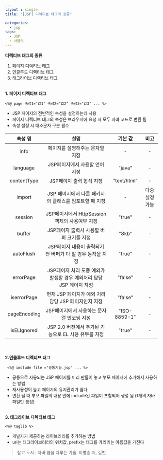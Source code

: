 ```yaml
---
layout : single
title: "[JSP] 디렉티브 태그의 종류"

categories:
  - jsp
tags:
  - JSP
  - 서블릿
---
```


**디렉티브 태그의 종류**
1. 페이지 디렉티브 태그
2. 인클루드 디렉티브 태그
3. 태그라이브 디렉티브 태그
<br/><br/>

**1. 페이지 디렉티브 태그**
 
 ~~~
 <%@ page 속성1="값1" 속성2="값2" 속성3="값3" ... %>
 ~~~
   
   - JSP 페이지의 전반적인 속성을 설정하는데 사용
   - 페이지 디렉티브 태그의 속성은 브라우저에 요청 시 모두 자바 코드로 변환 됨
   - 속성 설정 시 대소문자 구분 필수

|속성 명|설명|기본 값|비고|
|:---:|:---:|:---:|:---:|
|info|페이지를 설명해주는 문자열 지장| - | - |
|language|JSP페이지에서 사용할 언어 지정|"java"| - |
|contentType|JSP페이지 출력 형식 지정|"text/html"| - |
|import|JSP 패이지에서 다른 패키지의 클래스를 임포트할 때 지정| - | 다중 설정 가능 |
|session|JSP페이지에서 HttpSession 객체의 사용여부 지정|"true"| - |
|buffer|JSP페이지 출력시 사용할 버퍼 크기를 지정|"8kb"| - |
|autoFlush|JSP페이지 내용이 출력되기 전 버퍼가 다 찰 경우 동작을 지정|"true"| - |
|errorPage|JSP페이지 처리 도중 예외가 발생할 경우 예외처리 담당 JSP 페이지 지정| "false" | - |
|iserrorPage|현재 JSP 페이지가 예외 처리 담당 JSP 페이지인지 지정|"false"| - |
|pageEncoding|JSP페이지에서 사용하는 문자열 인코딩 지정|"ISO-8859-1"| - |
|isELIgnored|JSP 2.0 버전에서 추가된 기능으로 EL 사용 유무를 지정|"true"| - |

<br/><br/> 
**2.인클루드 디렉티브 태그**

~~~
 <%@ include file ="공통기능.jsp" ... %>
~~~
   - 공통으로 사용되는 JSP 페이지를 미리 만들어 놓고 부모 페이지에 추가해서 사용하는 방법
   - 재사용성이 높고 페이지의 유지관리가 쉽다.
   - 변환 될 때 부모 파일의 내용 안에 include된 파일이 포함되어 생성 됨 (1개의 자바파일만 생성)
<br/><br/> 
   
**3. 태그라이브 디렉티브 태그**
 
 ~~~
 <%@ taglib %>
 ~~~
   - 개발자가 제공하는 라이브러리를 추가하는 방법
   - uri는 태그라이브러리의 위치값, prefix는 태그를 가리키는 이름값을 가진다
 
> 참고 도서 : 자바 웹을 다루는 기술, 이병승 저, 길벗 
